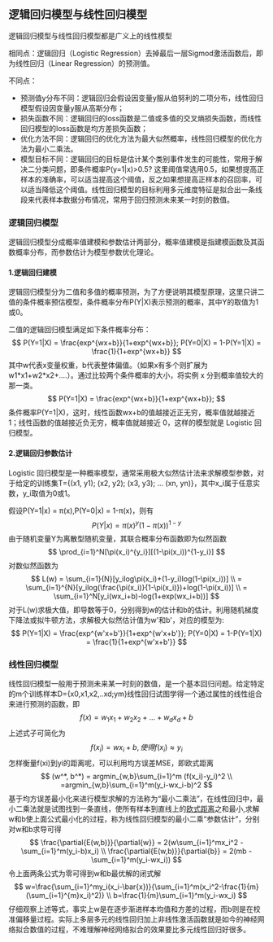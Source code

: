 ## 逻辑回归模型与线性回归模型

逻辑回归模型与线性回归模型都是广义上的线性模型

相同点：逻辑回归（Logistic Regression）去掉最后一层Sigmod激活函数后，即为线性回归（Linear Regression）的预测值。

不同点：

- 预测值y分布不同：逻辑回归会假设因变量y服从伯努利的二项分布，线性回归模型假设因变量y服从高斯分布；
- 损失函数不同：逻辑回归的loss函数是二值或多值的交叉熵损失函数，而线性回归模型的loss函数是均方差损失函数；
- 优化方法不同：逻辑回归的优化方法为最大似然概率，线性回归模型的优化方法为最小二乘法。
- 模型目标不同：逻辑回归的目标是估计某个类别事件发生的可能性，常用于解决二分类问题，即条件概率P(y=1|x)>0.5? 这里阈值常选用0.5，如果想提高正样本的准确率，可以适当提高这个阈值，反之如果想提高正样本的召回率，可以适当降低这个阈值。线性回归模型的目标利用多元维度特征是拟合出一条线段来代表样本数据分布情况，常用于回归预测未来某一时刻的数值。

### 逻辑回归模型

逻辑回归模型分成概率值建模和参数估计两部分，概率值建模是指建模函数及其函数概率分布，而参数估计为模型参数优化理论。

#### 1.逻辑回归建模

逻辑回归模型分为二值和多值的概率预测，为了方便说明其模型原理，这里只讲二值的条件概率预估模型，条件概率分布P(Y|X)表示预测的概率，其中Y的取值为1或0。

二值的逻辑回归模型满足如下条件概率分布：
$$
P(Y=1|X) = \frac{exp^{wx+b}}{1+exp^{wx+b}}; P(Y=0|X) = 1-P(Y=1|X) = \frac{1}{1+exp^{wx+b}}
$$
其中w代表x变量权重，b代表整体偏值。（如果x有多个则扩展为w1\*x1+w2\*x2+....）。通过比较两个条件概率的大小，将实例 x 分到概率值较大的那一类。
$$
P(Y=1|X) = \frac{exp^{wx+b}}{1+exp^{wx+b}};
$$
条件概率P(Y=1|X)，这时，线性函数wx+b的值越接近正无穷，概率值就越接近 1；线性函数的值越接近负无穷，概率值就越接近 0，这样的模型就是 Logistic 回归模型。

#### 2.逻辑回归参数估计

Logistic 回归模型是一种概率模型，通常采用极大似然估计法来求解模型参数，对于给定的训练集T={(x1, y1); (x2, y2); (x3, y3); ... (xn, yn)}，其中x_i属于任意实数，y_i取值为0或1。

假设P(Y=1|x) = π(x),P(Y=0|x) = 1-π(x)，则有
$$
P(Y|x) = \pi(x)^y(1-\pi(x))^{1-y}
$$
由于随机变量Y为离散型随机变量，其联合概率分布函数即为似然函数
$$
\prod_{i=1}^N[\pi(x_i)^{y_i}][(1-\pi(x_i))^{1-y_i}]
$$
对数似然函数为
$$
L(w) = \sum_{i=1}{N}[y_ilog\pi(x_i)+(1-y_i)log(1-\pi(x_i))] \\
= \sum_{i=1}^{N}[y_ilog(\frac{\pi(x_i)}{1-\pi(x_i)})+log(1-\pi(x_i))] \\
= \sum_{i=1}^N[y_i(wx_i+b)-log(1+exp(wx_i+b))]
$$
对于L(w)求极大值，即导数等于0，分别得到w的估计和b的估计。利用随机梯度下降法或拟牛顿方法，求解极大似然估计值为w'和b'，对应的模型为:
$$
P(Y=1|X) = \frac{exp^{w'x+b'}}{1+exp^{w'x+b'}}; P(Y=0|X) = 1-P(Y=1|X) = \frac{1}{1+exp^{w'x+b'}}
$$

### 线性回归模型

线性回归模型一般用于预测未来某一时刻的数值，是一个基本回归问题。给定特定的m个训练样本D={x0,x1,x2,..xd;ym}线性回归试图学得一个通过属性的线性组合来进行预测的函数，即
$$
f(x) = w_1x_1+w_2x_2+...+w_dx_d+b
$$
上述式子可简化为
$$
f(x_i) = wx_i+b,使得f(x_i)\approx y_i
$$
怎样衡量f(xi)到yi的距离呢，可以利用均方误差MSE，即欧式距离
$$
(w^*, b^*) = argmin_{w,b}\sum_{i=1}^m (f(x_i)-y_i)^2 \\
=argmin_{w,b}\sum_{i=1}^m(y_i-wx_i-b)^2
$$
基于均方误差最小化来进行模型求解的方法称为“最小二乘法”，在线性回归中，最小二乘法就是试图找到一条直线，使所有样本到直线上的[欧式距离](https://baike.baidu.com/item/欧几里得度量/1274107?fr=aladdin)之和最小,求解w和b使上面公式最小化的过程，称为线性回归模型的最小二乘“参数估计”，分别对w和b求导可得
$$
\frac{\partial{E(w,b)}}{\partial{w}} = 2(w\sum_{i=1}^mx_i^2 - \sum_{i=1}^m(y_i-b)x_i) \\
\frac{\partial{E(w,b)}}{\partial{b}} = 2(mb - \sum_{i=1}^m(y_i-wx_i))
$$
令上面两条公式为零可得到w和b最优解的闭式解
$$
w=\frac{\sum_{i=1}^my_i(x_i-\bar{x})}{\sum_{i=1}^m(x_i^2-\frac{1}{m}(\sum_{i=1}^{m}x_i)^2)} \\
b=\frac{1}{m}\sum_{i=1}^m(y_i-wx_i)
$$
仔细观察上述等式，事实上w是在逐步渐进样本均值和方差的过程，而b则是在校准偏移量过程。实际上多层多元的线性回归加上非线性激活函数就是如今的神经网络拟合数值的过程，不难理解神经网络拟合的效果要比多元线性回归好很多。
